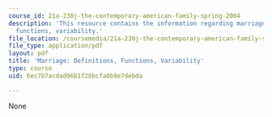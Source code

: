 ```yaml
---
course_id: 21a-230j-the-contemporary-american-family-spring-2004
description: 'This resource contains the information regarding marriage: definitions,
  functions, variability.'
file_location: /coursemedia/21a-230j-the-contemporary-american-family-spring-2004/6ec7b7acdad96b1f28bcfa0b8e7debda_MIT21A_230JS04_13kmn.pdf
file_type: application/pdf
layout: pdf
title: 'Marriage: Definitions, Functions, Variability'
type: course
uid: 6ec7b7acdad96b1f28bcfa0b8e7debda

---
```

None